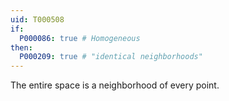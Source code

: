 ```yaml
---
uid: T000508
if:
  P000086: true # Homogeneous
then:
  P000209: true # "identical neighborhoods"
---
```


The entire space is a neighborhood of every point.
